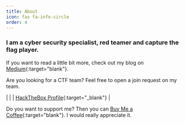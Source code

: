 ```yaml
---
title: About
icon: fas fa-info-circle
order: 4
---
```


### I am a cyber security specialist, red teamer and capture the flag player.

If you want to read a little bit more, check out my blog on [Medium](https://syro.medium.com/){:target="blank"}.

Are you looking for a CTF team? Feel free to open a join request on my team.

| <script src="https://www.hackthebox.eu/badge/156456"></script> |
| [HackTheBox Profile](https://app.hackthebox.com/profile/156456){:target="_blank"} |

Do you want to support me? Then you can [Buy Me a Coffee](https://buymeacoffee.com/0xsry0){:target="blank"}.
I would really appreciate it.
